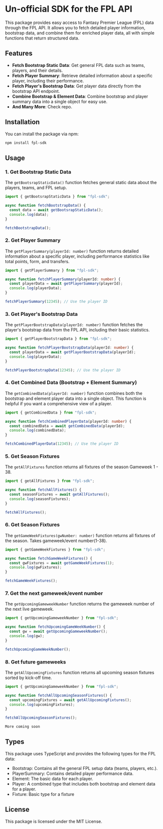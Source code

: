 # Un-official SDK for the FPL API

This package provides easy access to Fantasy Premier League (FPL) data through the FPL API. It allows you to fetch detailed player information, bootstrap data, and combine them for enriched player data, all with simple functions that return structured data.

## Features

- **Fetch Bootstrap Static Data**: Get general FPL data such as teams, players, and their details.
- **Fetch Player Summary**: Retrieve detailed information about a specific player, including their performance.
- **Fetch Player's Bootstrap Data**: Get player data directly from the bootstrap API endpoint.
- **Combine Bootstrap & Element Data**: Combine bootstrap and player summary data into a single object for easy use.
- **And Many More**: Check repo.

## Installation

You can install the package via npm:

```bash
npm install fpl-sdk
```

## Usage

### 1. Get Bootstrap Static Data

The `getBootsrapStaticData()` function fetches general static data about the players, teams, and FPL setup.

```typescript
import { getBootsrapStaticData } from "fpl-sdk";

async function fetchBootstrapData() {
  const data = await getBootsrapStaticData();
  console.log(data);
}

fetchBootstrapData();
```

### 2. Get Player Summary

The `getPlayerSummary(playerId: number)` function returns detailed information about a specific player, including performance statistics like total points, form, and transfers.

```typescript
import { getPlayerSummary } from "fpl-sdk";

async function fetchPlayerSummary(playerId: number) {
  const playerData = await getPlayerSummary(playerId);
  console.log(playerData);
}

fetchPlayerSummary(12345); // Use the player ID
```

### 3. Get Player's Bootstrap Data

The `getPlayerBootstrapData(playerId: number)` function fetches the player's bootstrap data from the FPL API, including their basic statistics.

```typescript
import { getPlayerBootstrapData } from "fpl-sdk";

async function fetchPlayerBootstrapData(playerId: number) {
  const playerData = await getPlayerBootstrapData(playerId);
  console.log(playerData);
}

fetchPlayerBootstrapData(12345); // Use the player ID
```

### 4. Get Combined Data (Bootstrap + Element Summary)

The `getCombinedData(playerId: number)` function combines both the bootstrap and element player data into a single object. This function is helpful if you want a comprehensive view of a player.

```typescript
import { getCombinedData } from "fpl-sdk";

async function fetchCombinedPlayerData(playerId: number) {
  const combinedData = await getCombinedData(playerId);
  console.log(combinedData);
}

fetchCombinedPlayerData(12345); // Use the player ID
```

### 5. Get Season Fixtures

The `getAllFixtures` function returns all fixtures of the season Gameweek 1 - 38.

```typescript
import { getAllFixtures } from "fpl-sdk";

async function fetchAllFixtures() {
  const seasonFixtures = await getAllFixtures();
  console.log(seasonFixtures);
}

fetchAllFixtures();
```

### 6. Get Season Fixtures

The `getGameWeekFixtures(gwNumber: number)` function returns all fixtures of the season. Takes gameweek/event number(1-38).

```typescript
import { getGameWeekFixtures } from "fpl-sdk";

async function fetchGameWeekFixtures() {
  const gwFixtures = await getGameWeekFixtures(1);
  console.log(gwFixtures);
}

fetchGameWeekFixtures();
```

### 7. Get the next gameweek/event number

The `getUpcomingGameweekNumber` function returns the gameweek number of the next live gameweek.

```typescript
import { getUpcomingGameweekNumber } from "fpl-sdk";

async function fetchUpcomingGameWeekNumber() {
  const gw = await getUpcomingGameweekNumber();
  console.log(gw);
}

fetchUpcomingGameWeekNumber();
```

### 8. Get future gameweeks

The `getAllUpcomingFixtures` function returns all upcoming season fixtures sorted by kick-off time.

```typescript
import { getUpcomingGameweekNumber } from "fpl-sdk";

async function fetchAllUpcomingSeasonFixtures() {
  const upcomingFixtures = await getAllUpcomingFixtures();
  console.log(upcomingFixtures);
}

fetchAllUpcomingSeasonFixtures();
```

```bash
More coming soon
```

## Types

This package uses TypeScript and provides the following types for the FPL data:

- Bootstrap: Contains all the general FPL setup data (teams, players, etc.).
- PlayerSummary: Contains detailed player performance data.
- Element: The basic data for each player.
- Player: A combined type that includes both bootstrap and element data for a player.
- Fixture: Basic type for a fixture

## License

This package is licensed under the MIT License.

